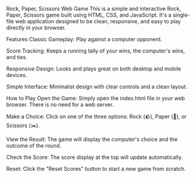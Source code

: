 Rock, Paper, Scissors Web Game
This is a simple and interactive Rock, Paper, Scissors game built using HTML, CSS, and JavaScript. It's a single-file web application designed to be clean, responsive, and easy to play directly in your browser.


Features
Classic Gameplay: Play against a computer opponent.

Score Tracking: Keeps a running tally of your wins, the computer's wins, and ties.

Responsive Design: Looks and plays great on both desktop and mobile devices.

Simple Interface: Minimalist design with clear controls and a clean layout.


How to Play
Open the Game: Simply open the index.html file in your web browser. There is no need for a web server.

Make a Choice: Click on one of the three options: Rock (🪨), Paper (📄), or Scissors (✂️).

View the Result: The game will display the computer's choice and the outcome of the round.

Check the Score: The score display at the top will update automatically.

Reset: Click the "Reset Scores" button to start a new game from scratch.
